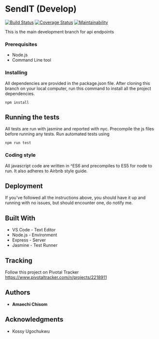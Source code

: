 # SendIT (Develop)
[![Build Status](https://travis-ci.org/kuzko58/SendIT.svg?branch=develop)](https://travis-ci.org/kuzko58/SendIT)
[![Coverage Status](https://coveralls.io/repos/github/kuzko58/SendIT/badge.svg?branch=develop)](https://coveralls.io/github/kuzko58/SendIT?branch=develop)
[![Maintainability](https://api.codeclimate.com/v1/badges/b94eaeaf0362453ef9ea/maintainability)](https://codeclimate.com/github/kuzko58/SendIT/maintainability)

This is the main development branch for api endpoints

### Prerequisites

* Node.js
* Command Line tool

### Installing

All dependencies are provided in the package.json file.
After cloning this branch on your local computer, run this command to install all the project dependencies.

```
npm install
```

## Running the tests

All tests are run with jasmine and reported with nyc.
Precompile the js files before running any tests.
Run automated tests using

```
npm run test
```
### Coding style

All javascript code are written in ^ES6 and precompiles to ES5 for node to run. It also adheres to Airbnb style guide.

## Deployment

If you've followed all the instructions above, you should have it up and running with no issues, but should encounter one, do notify me.

## Built With

* VS Code - Text Editor
* Node.js - Environment
* Express - Server
* Jasmine - Test Runner

## Tracking

Follow this project on Pivotal Tracker https://www.pivotaltracker.com/n/projects/2218911

## Authors

* **Amaechi Chisom** 

## Acknowledgments

* Kossy Ugochukwu
